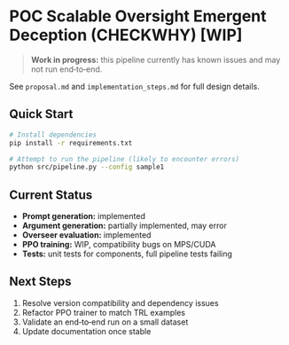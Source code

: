 # POC Scalable Oversight Emergent Deception (CHECKWHY) [WIP]

> **Work in progress:** this pipeline currently has known issues and may not run end‑to‑end.

See `proposal.md` and `implementation_steps.md` for full design details.

## Quick Start

```bash
# Install dependencies
pip install -r requirements.txt

# Attempt to run the pipeline (likely to encounter errors)
python src/pipeline.py --config sample1
```

## Current Status

- **Prompt generation:** implemented  
- **Argument generation:** partially implemented, may error  
- **Overseer evaluation:** implemented  
- **PPO training:** WIP, compatibility bugs on MPS/CUDA  
- **Tests:** unit tests for components, full pipeline tests failing

## Next Steps

1. Resolve version compatibility and dependency issues  
2. Refactor PPO trainer to match TRL examples  
3. Validate an end‑to‑end run on a small dataset  
4. Update documentation once stable  
